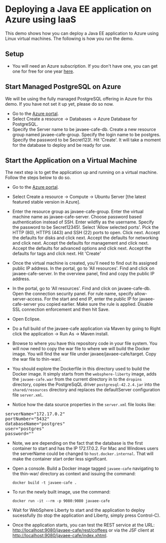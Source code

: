 # Deploying a Java EE application on Azure using IaaS
This demo shows how you can deploy a Java EE application to Azure using Linux virtual machines. The following is how you run the demo.

## Setup
* You will need an Azure subscription. If you don't have one, you can get one for free for one year [here](https://azure.microsoft.com/en-us/free).

## Start Managed PostgreSQL on Azure
We will be using the fully managed PostgreSQL offering in Azure for this demo. If you have not set it up yet, please do so now. 

* Go to the [Azure portal](http://portal.azure.com).
* Select Create a resource -> Databases -> Azure Database for PostgreSQL.
* Specify the Server name to be javaee-cafe-db. Create a new resource group named javaee-cafe-group. Specify the login name to be postgres. Specify the password to be Secret123!. Hit 'Create'. It will take a moment for the database to deploy and be ready for use. 

## Start the Application on a Virtual Machine
The next step is to get the application up and running on a virtual machine. Follow the steps below to do so.

* Go to the [Azure portal](http://portal.azure.com).
* Select Create a resource -> Compute -> Ubuntu Server [the latest featured stable version in Azure].
* Enter the resource group as javaee-cafe-group. Enter the virtual machine name as javaee-cafe-server. Choose password based authentication instead of SSH. Enter wildfly as the username. Specify the password to be Secret12345!. Select 'Allow selected ports'. Pick the HTTP (80), HTTPS (443) and SSH (22) ports to open. Click next. Accept the defaults for disks and click next. Accept the defaults for networking and click next. Accept the defaults for management and click next. Accept the defaults for advanced options and click next. Accept the defaults for tags and click next. Hit 'Create'
* Once the virtual machine is created, you'll need to find out its assigned public IP address. In the portal, go to 'All resources'. Find and click on javaee-cafe-server. In the overview panel, find and copy the public IP address.
* In the portal, go to 'All resources'. Find and click on javaee-cafe-db. Open the connection security panel. For rule name, specify allow-server-access. For the start and end IP, enter the public IP for javaee-cafe-server you copied earlier. Make sure the rule is applied. Disable SSL connection enforcement and then hit Save.

* Open Eclipse.
* Do a full build of the javaee-cafe application via Maven by going to Right click the application -> Run As -> Maven install.
* Browse to where you have this repository code in your file system. You will now need to copy the war file to where we will build the Docker image. You will find the war file under javaee/javaee-cafe/target. Copy the war file to thin-war/.
* You should explore the Dockerfile in this directory used to build the Docker image. It simply starts from the `websphere-liberty` image, adds the `javaee-cafe.war` from the current directory in to the `dropins` directory, copies the PostgreSqQL driver `postgresql-42.2.4.jar` into the `shared/resources` directory and replaces the defaultServer configuration file `server.xml`.
* Notice how the data source properties in the `server.xml` file looks like:

<pre>serverName="172.17.0.2"
portNumber="5432"
databaseName="postgres"
user="postgres"
password=""</pre>

* Note, we are depending on the fact that the database is the first container to start and has the IP 172.17.0.2. For Mac and Windows users the serverName could be changed to `host.docker.internal`. That will make the container start order less significant.
* Open a console. Build a Docker image tagged `javaee-cafe` navigating to the thin-war/ directory as context and issuing the command:

	```
	docker build -t javaee-cafe .
	```
* To run the newly built image, use the command:

	```
	docker run -it --rm -p 9080:9080 javaee-cafe
	```
* Wait for WebSphere Liberty to start and the application to deploy sucessfully (to stop the application and Liberty, simply press Control-C).
* Once the application starts, you can test the REST service at the URL: [http://localhost:9080/javaee-cafe/rest/coffees](http://localhost:9080/javaee-cafe/rest/coffees) or via the JSF client at [http://localhost:9080/javaee-cafe/index.xhtml](http://localhost:9080/javaee-cafe/index.xhtml).
